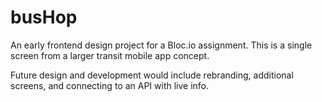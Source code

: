 # busHop
An early frontend design project for a Bloc.io assignment. 
This is a single screen from a larger transit mobile app concept.

Future design and development would include rebranding, additional screens, and connecting to an API with live info.
